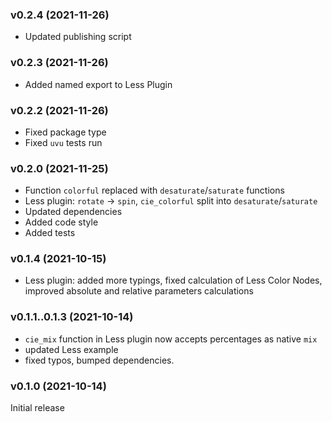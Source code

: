 ### v0.2.4 (2021-11-26)
- Updated publishing script

### v0.2.3 (2021-11-26)
- Added named export to Less Plugin

### v0.2.2 (2021-11-26)
- Fixed package type
- Fixed `uvu` tests run

### v0.2.0 (2021-11-25)
- Function `colorful` replaced with `desaturate`/`saturate` functions
- Less plugin: `rotate` -> `spin`, `cie_colorful` split into `desaturate`/`saturate`
- Updated dependencies
- Added code style
- Added tests

### v0.1.4 (2021-10-15)
- Less plugin: added more typings, fixed calculation of Less Color Nodes, improved absolute and relative parameters calculations

### v0.1.1..0.1.3 (2021-10-14)
- `cie_mix` function in Less plugin now accepts percentages as native `mix`
- updated Less example
- fixed typos, bumped dependencies.

### v0.1.0 (2021-10-14)
Initial release

